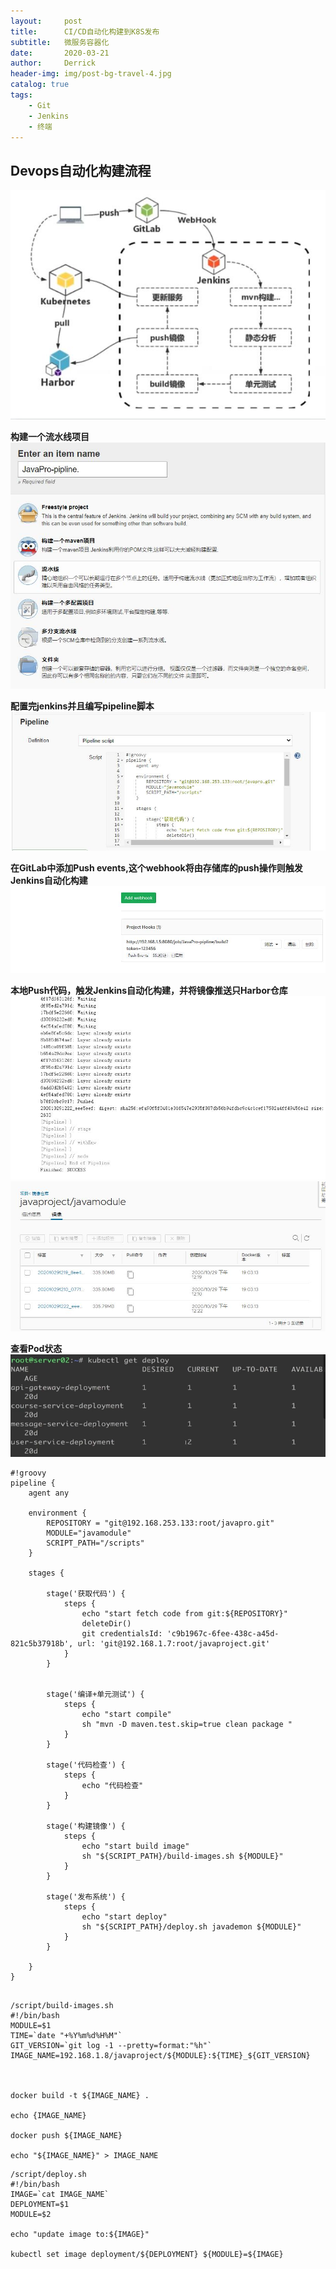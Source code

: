 ```yaml
---
layout:     post
title:      CI/CD自动化构建到K8S发布
subtitle:   微服务容器化
date:       2020-03-21
author:     Derrick
header-img: img/post-bg-travel-4.jpg
catalog: true
tags:
    - Git
    - Jenkins
    - 终端
---
```





## Devops自动化构建流程
![avatar](/img/2020-03-22-jenkins/step1.jpg)

**构建一个流水线项目**
![avatar](/img/2020-03-22-jenkins/step2.jpg)


**配置完jenkins并且编写pipeline脚本**
![avatar](/img/2020-03-22-jenkins/step3.jpg)



**在GitLab中添加Push events,这个webhook将由存储库的push操作则触发Jenkins自动化构建**
![avatar](/img/2020-03-22-jenkins/step4.jpg)


**本地Push代码，触发Jenkins自动化构建，并将镜像推送只Harbor仓库**
![avatar](/img/2020-03-22-jenkins/step5.jpg)
![avatar](/img/2020-03-22-jenkins/step6.jpg)


**查看Pod状态**
![avatar](/img/2020-03-22-jenkins/step7.png)






```
#!groovy
pipeline {
	agent any

	environment {
		REPOSITORY = "git@192.168.253.133:root/javapro.git"
		MODULE="javamodule"
		SCRIPT_PATH="/scripts"
	}

	stages {

		stage('获取代码') {
			steps {
				echo "start fetch code from git:${REPOSITORY}"
				deleteDir()
				git credentialsId: 'c9b1967c-6fee-438c-a45d-821c5b37918b', url: 'git@192.168.1.7:root/javaproject.git'
			}   
		}
		
		
	    stage('编译+单元测试') {
			steps {
				echo "start compile"
				sh "mvn -D maven.test.skip=true clean package "		
			}    
		}   
		
	    stage('代码检查') {
			steps {
				echo "代码检查"
			}    
		}
		
	    stage('构建镜像') {
			steps {
				echo "start build image"
				sh "${SCRIPT_PATH}/build-images.sh ${MODULE}"
			}    
		}

	    stage('发布系统') {
			steps {
				echo "start deploy"
				sh "${SCRIPT_PATH}/deploy.sh javademon ${MODULE}"
			}    
		}
		
	}
}


```

```
/script/build-images.sh
#!/bin/bash
MODULE=$1
TIME=`date "+%Y%m%d%H%M"`
GIT_VERSION=`git log -1 --pretty=format:"%h"`
IMAGE_NAME=192.168.1.8/javaproject/${MODULE}:${TIME}_${GIT_VERSION}



docker build -t ${IMAGE_NAME} .

echo {IMAGE_NAME}

docker push ${IMAGE_NAME}

echo "${IMAGE_NAME}" > IMAGE_NAME

```

```
/script/deploy.sh
#!/bin/bash
IMAGE=`cat IMAGE_NAME`
DEPLOYMENT=$1
MODULE=$2

echo "update image to:${IMAGE}"

kubectl set image deployment/${DEPLOYMENT} ${MODULE}=${IMAGE}


```
